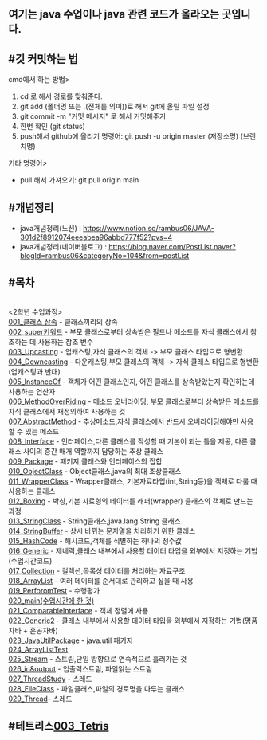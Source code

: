 여기는 java 수업이나 java 관련 코드가 올라오는 곳입니다. 
---
#깃 커밋하는 법
---
cmd에서 하는 방법>
1. cd 로 해서 경로를 맞춰준다. 
2. git add (폴더명 또는 .(전체를 의미))로 해서 git에 올릴 파일 설정
3. git commit -m "커밋 메시지" 로 해서 커밋해주기 
4. 한번 확인 (git status)
5. push해서 github에 올리기 
  명령어: git push -u origin master (저장소명) (브랜치명)

기타 명령어><br/>
- pull 해서 가져오기: git pull origin main


#개념정리 
---
- java개념정리(노션) : <https://www.notion.so/rambus06/JAVA-301d2f8912074eeeabea96abbd777f52?pvs=4>
- java개념정리(네이버블로그) : <https://blog.naver.com/PostList.naver?blogId=rambus06&categoryNo=104&from=postList>

#목차
---
<br/><2학년 수업과정>
<br/>[001_클래스 상속](https://github.com/rambus2006/JavaArrangement/tree/main/002_2gradeJavaIntellij/_01Class_inheritance) - 클래스끼리의 상속
<br/>[002_super키워드](https://github.com/rambus2006/JavaArrangement/tree/main/002_2gradeJavaIntellij/_02Super) - 부모 클래스로부터 상속받은 필드나 메소드를 자식 클래스에서 참조하는 데 사용하는 참조 변수
<br/>[003_Upcasting](https://github.com/rambus2006/JavaArrangement/tree/main/002_2gradeJavaIntellij/_03Upcasting) - 업캐스팅,자식 클래스의 객체 -> 부모 클래스 타입으로 형변환 
<br/>[004_Downcasting](https://github.com/rambus2006/JavaArrangement/tree/main/002_2gradeJavaIntellij/_04Downcasting) - 다운캐스팅,부모 클래스의 객체 -> 자식 클래스 타입으로 형변환 (업캐스팅과 반대)
<br/>[005_InstanceOf](https://github.com/rambus2006/JavaArrangement/tree/main/002_2gradeJavaIntellij/_05InstanceOf) - 객체가 어떤 클래스인지, 어떤 클래스를 상속받았는지 확인하는데 사용하는 연산자
<br/>[006_MethodOverRiding](https://github.com/rambus2006/JavaArrangement/tree/main/002_2gradeJavaIntellij/_06MethodOverRiding) - 메소드 오버라이딩, 부모 클래스로부터 상속받은 메소드를 자식 클래스에서 재정의하여 사용하는 것
<br/>[007_AbstractMethod](https://github.com/rambus2006/JavaArrangement/tree/main/002_2gradeJavaIntellij/_07AbstractMethod) - 추상메소드,자식 클래스에서 반드시 오버라이딩해야만 사용할 수 있는 메소드
<br/>[008_Interface](https://github.com/rambus2006/JavaArrangement/tree/main/002_2gradeJavaIntellij/_08Interface) - 인터페이스,다른 클래스를 작성할 때 기본이 되는 틀을 제공, 다른 클래스 사이의 중간 매개 역할까지 담당하는 추상 클래스
<br/>[009_Package](https://github.com/rambus2006/JavaArrangement/tree/main/002_2gradeJavaIntellij/_09Package) - 패키지,클래스와 인터페이스의 집합
<br/>[010_ObjectClass](https://github.com/rambus2006/JavaArrangement/tree/main/002_2gradeJavaIntellij/_10ObjectClass) - Object클래스,java의 최대 조상클래스
<br/>[011_WrapperClass](https://github.com/rambus2006/JavaArrangement/tree/main/002_2gradeJavaIntellij/_11WrapperClass) - Wrapper클래스, 기본자료타입(int,String등)을 객체로 다룰 때 사용하는 클래스 
<br/>[012_Boxing](https://github.com/rambus2006/JavaArrangement/tree/main/002_2gradeJavaIntellij/_12Boxing) - 박싱,기본 자료형의 데이터를 래퍼(wrapper) 클래스의 객체로 만드는 과정
<br/>[013_StringClass](https://github.com/rambus2006/JavaArrangement/tree/main/002_2gradeJavaIntellij/_13StringClass) - String클래스,java.lang.String 클래스
<br/>[014_StringBuffer](https://github.com/rambus2006/JavaArrangement/tree/main/002_2gradeJavaIntellij/_14StringBuffer) - 상시 바뀌는 문자열을 처리하기 위한 클래스 
<br/>[015_HashCode](https://github.com/rambus2006/JavaArrangement/tree/main/002_2gradeJavaIntellij/_15HashCode) - 해시코드,객체를 식별하는 하나의 정수값
<br/>[016_Generic](https://github.com/rambus2006/JavaArrangement/tree/main/002_2gradeJavaIntellij/_16Generic) - 제네릭,클래스 내부에서 사용할 데이터 타입을 외부에서 지정하는 기법(수업시간코드)
<br/>[017_Collection](https://github.com/rambus2006/JavaArrangement/tree/main/002_2gradeJavaIntellij/_17Collection) - 컬렉션,목록성 데이터를 처리하는 자료구조
<br/>[018_ArrayList](https://github.com/rambus2006/JavaArrangement/tree/main/002_2gradeJavaIntellij/_18ArrayList) - 여러 데이터를 순서대로 관리하고 싶을 때 사용
<br/>[019_PerforomTest](https://github.com/rambus2006/JavaArrangement/tree/main/002_2gradeJavaIntellij/_19PerformTest) - 수행평가
<br/>[020_main(수업시간에 한 것)](https://github.com/rambus2006/JavaArrangement/tree/main/002_2gradeJavaIntellij/_20Main_방민서_2305)
<br/>[021_ComparableInterface](https://github.com/rambus2006/JavaArrangement/tree/main/002_2gradeJavaIntellij/_21Comparable인터페이스) - 객체 정렬에 사용
<br/>[022_Generic2](https://github.com/rambus2006/JavaArrangement/tree/main/002_2gradeJavaIntellij/_22Generic) - 클래스 내부에서 사용할 데이터 타입을 외부에서 지정하는 기법(명품자바 + 혼공자바)
<br/>[023_JavaUtilPackage](https://github.com/rambus2006/JavaArrangement/tree/main/002_2gradeJavaIntellij/_23JavaUtilPackage) - java.util 패키지 
<br/>[024_ArrayListTest](https://github.com/rambus2006/JavaArrangement/tree/main/002_2gradeJavaIntellij/_24ArrayList문제)
<br/>[025_Stream](https://github.com/rambus2006/JavaArrangement/tree/main/002_2gradeJavaIntellij/_25Stream) - 스트림,단일 방향으로 연속적으로 흘러가는 것
<br/>[026_in&output](https://github.com/rambus2006/JavaArrangement/tree/main/002_2gradeJavaIntellij/_26입출력) - 입출력스트림, 파일읽는 스트림 
<br/>[027_ThreadStudy](https://github.com/rambus2006/JavaArrangement/tree/main/002_2gradeJavaIntellij/_27_thread_study) - 스레드
<br/>[028_FileClass](https://github.com/rambus2006/JavaArrangement/tree/main/002_2gradeJavaIntellij/_28파일클래스) - 파일클래스,파일의 경로명을 다루는 클래스 
<br/>[029_Thread](https://github.com/rambus2006/JavaArrangement/tree/main/002_2gradeJavaIntellij/_29_%EC%8A%A4%EB%A0%88%EB%93%9C)- 스레드 

#테트리스[003_Tetris](https://github.com/rambus2006/JavaArrangement/tree/main/_003_Tetris)
---


